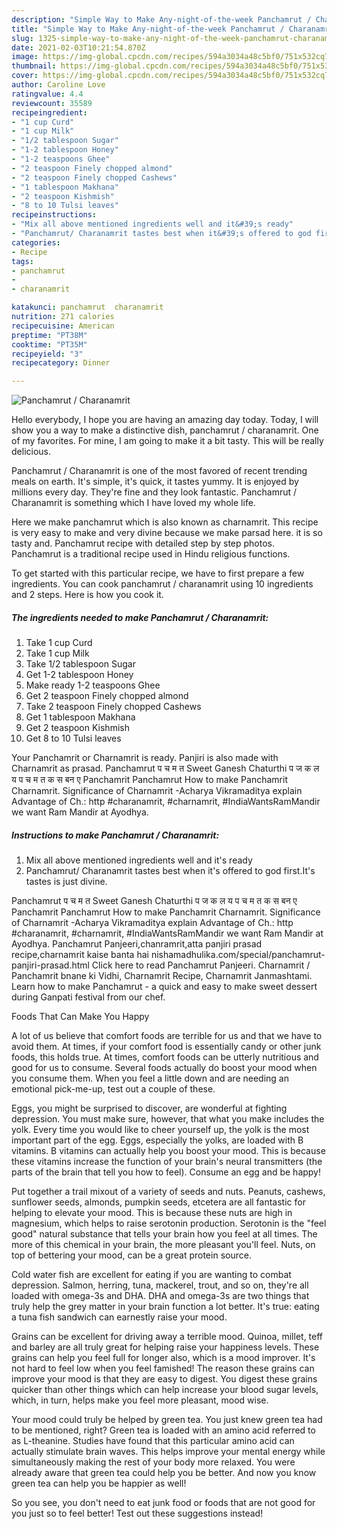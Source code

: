 ```yaml
---
description: "Simple Way to Make Any-night-of-the-week Panchamrut / Charanamrit"
title: "Simple Way to Make Any-night-of-the-week Panchamrut / Charanamrit"
slug: 1325-simple-way-to-make-any-night-of-the-week-panchamrut-charanamrit
date: 2021-02-03T10:21:54.870Z
image: https://img-global.cpcdn.com/recipes/594a3034a48c5bf0/751x532cq70/panchamrut-charanamrit-recipe-main-photo.jpg
thumbnail: https://img-global.cpcdn.com/recipes/594a3034a48c5bf0/751x532cq70/panchamrut-charanamrit-recipe-main-photo.jpg
cover: https://img-global.cpcdn.com/recipes/594a3034a48c5bf0/751x532cq70/panchamrut-charanamrit-recipe-main-photo.jpg
author: Caroline Love
ratingvalue: 4.4
reviewcount: 35589
recipeingredient:
- "1 cup Curd"
- "1 cup Milk"
- "1/2 tablespoon Sugar"
- "1-2 tablespoon Honey"
- "1-2 teaspoons Ghee"
- "2 teaspoon Finely chopped almond"
- "2 teaspoon Finely chopped Cashews"
- "1 tablespoon Makhana"
- "2 teaspoon Kishmish"
- "8 to 10 Tulsi leaves"
recipeinstructions:
- "Mix all above mentioned ingredients well and it&#39;s ready"
- "Panchamrut/ Charanamrit tastes best when it&#39;s offered to god first.It&#39;s tastes is just divine."
categories:
- Recipe
tags:
- panchamrut
- 
- charanamrit

katakunci: panchamrut  charanamrit 
nutrition: 271 calories
recipecuisine: American
preptime: "PT38M"
cooktime: "PT35M"
recipeyield: "3"
recipecategory: Dinner

---
```



![Panchamrut / Charanamrit](https://img-global.cpcdn.com/recipes/594a3034a48c5bf0/751x532cq70/panchamrut-charanamrit-recipe-main-photo.jpg)

Hello everybody, I hope you are having an amazing day today. Today, I will show you a way to make a distinctive dish, panchamrut / charanamrit. One of my favorites. For mine, I am going to make it a bit tasty. This will be really delicious.

Panchamrut / Charanamrit is one of the most favored of recent trending meals on earth. It's simple, it's quick, it tastes yummy. It is enjoyed by millions every day. They're fine and they look fantastic. Panchamrut / Charanamrit is something which I have loved my whole life.

Here we make panchamrut which is also known as charnamrit. This recipe is very easy to make and very divine because we make parsad here. it is so tasty and. Panchamrut recipe with detailed step by step photos. Panchamrut is a traditional recipe used in Hindu religious functions.


To get started with this particular recipe, we have to first prepare a few ingredients. You can cook panchamrut / charanamrit using 10 ingredients and 2 steps. Here is how you cook it.

<!--inarticleads1-->

##### The ingredients needed to make Panchamrut / Charanamrit:

1. Take 1 cup Curd
1. Take 1 cup Milk
1. Take 1/2 tablespoon Sugar
1. Get 1-2 tablespoon Honey
1. Make ready 1-2 teaspoons Ghee
1. Get 2 teaspoon Finely chopped almond
1. Take 2 teaspoon Finely chopped Cashews
1. Get 1 tablespoon Makhana
1. Get 2 teaspoon Kishmish
1. Get 8 to 10 Tulsi leaves


Your Panchamrit or Charnamrit is ready. Panjiri is also made with Charnamrit as prasad. Panchamrut प च म त Sweet Ganesh Chaturthi प ज क ल य प च म त क स बन ए Panchamrit Panchamrut How to make Panchamrit Charnamrit. Significance of Charnamrit -Acharya Vikramaditya explain Advantage of Ch.: http #charanamrit, #charnamrit, #IndiaWantsRamMandir we want Ram Mandir at Ayodhya. 

<!--inarticleads2-->

##### Instructions to make Panchamrut / Charanamrit:

1. Mix all above mentioned ingredients well and it&#39;s ready
1. Panchamrut/ Charanamrit tastes best when it&#39;s offered to god first.It&#39;s tastes is just divine.


Panchamrut प च म त Sweet Ganesh Chaturthi प ज क ल य प च म त क स बन ए Panchamrit Panchamrut How to make Panchamrit Charnamrit. Significance of Charnamrit -Acharya Vikramaditya explain Advantage of Ch.: http #charanamrit, #charnamrit, #IndiaWantsRamMandir we want Ram Mandir at Ayodhya. Panchamrut Panjeeri,chanramrit,atta panjiri prasad recipe,charnamrit kaise banta hai nishamadhulika.com/special/panchamrut-panjiri-prasad.html Click here to read Panchamrut Panjeeri. Charnamrit / Panchamrit bnane ki Vidhi, Charnamrit Recipe, Charnamrit Janmashtami. Learn how to make Panchamrut - a quick and easy to make sweet dessert during Ganpati festival from our chef. 

Foods That Can Make You Happy


A lot of us believe that comfort foods are terrible for us and that we have to avoid them. At times, if your comfort food is essentially candy or other junk foods, this holds true. At times, comfort foods can be utterly nutritious and good for us to consume. Several foods actually do boost your mood when you consume them. When you feel a little down and are needing an emotional pick-me-up, test out a couple of these.

Eggs, you might be surprised to discover, are wonderful at fighting depression. You must make sure, however, that what you make includes the yolk. Every time you would like to cheer yourself up, the yolk is the most important part of the egg. Eggs, especially the yolks, are loaded with B vitamins. B vitamins can actually help you boost your mood. This is because these vitamins increase the function of your brain's neural transmitters (the parts of the brain that tell you how to feel). Consume an egg and be happy!

Put together a trail mixout of a variety of seeds and nuts. Peanuts, cashews, sunflower seeds, almonds, pumpkin seeds, etcetera are all fantastic for helping to elevate your mood. This is because these nuts are high in magnesium, which helps to raise serotonin production. Serotonin is the "feel good" natural substance that tells your brain how you feel at all times. The more of this chemical in your brain, the more pleasant you'll feel. Nuts, on top of bettering your mood, can be a great protein source.

Cold water fish are excellent for eating if you are wanting to combat depression. Salmon, herring, tuna, mackerel, trout, and so on, they're all loaded with omega-3s and DHA. DHA and omega-3s are two things that truly help the grey matter in your brain function a lot better. It's true: eating a tuna fish sandwich can earnestly raise your mood. 

Grains can be excellent for driving away a terrible mood. Quinoa, millet, teff and barley are all truly great for helping raise your happiness levels. These grains can help you feel full for longer also, which is a mood improver. It's not hard to feel low when you feel famished! The reason these grains can improve your mood is that they are easy to digest. You digest these grains quicker than other things which can help increase your blood sugar levels, which, in turn, helps make you feel more pleasant, mood wise.

Your mood could truly be helped by green tea. You just knew green tea had to be mentioned, right? Green tea is loaded with an amino acid referred to as L-theanine. Studies have found that this particular amino acid can actually stimulate brain waves. This helps improve your mental energy while simultaneously making the rest of your body more relaxed. You were already aware that green tea could help you be better. And now you know green tea can help you be happier as well!

So you see, you don't need to eat junk food or foods that are not good for you just so to feel better! Test out  these suggestions  instead!

